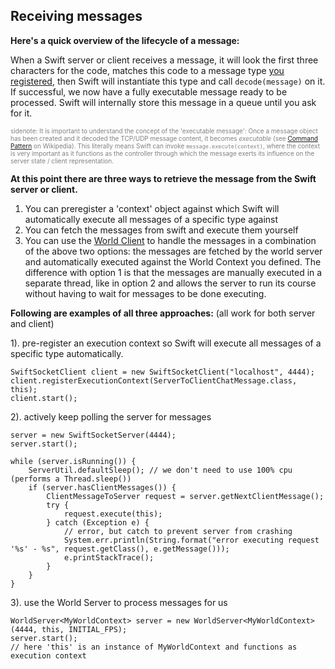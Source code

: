 ## Receiving messages ##

**Here's a quick overview of the lifecycle of a message:**

When a Swift server or client receives a message, it will look the first three characters for the code, matches this code to a message type [you registered](RegisteringMessageTypes.md), then Swift will instantiate this type and call `decode(message)` on it. If successful, we now have a fully executable message ready to be processed. Swift will internally store this message in a queue until you ask for it.

<font color='grey' size='1'>sidenote: It is important to understand the concept of the 'executable message': Once a message object has been created and it decoded the TCP/UDP message content, it becomes <i>executable</i> (see <a href='http://en.wikipedia.org/wiki/Command_pattern'>Command Pattern</a> on Wikipedia). This literally means Swift can invoke <code>message.execute(context)</code>, where the context is very important as it functions as the controller through which the message exerts its influence on the server state / client representation.</font>

**At this point there are three ways to retrieve the message from the Swift server or client.**
  1. You can preregister a 'context' object against which Swift will automatically execute all messages of a specific type against
  1. You can fetch the messages from swift and execute them yourself
  1. You can use the [World Client](WorldServer.md) to handle the messages in a combination of the above two options: the messages are fetched by the world server and automatically executed against the World Context you defined. The difference with option 1 is that the messages are manually executed in a separate thread, like in option 2 and allows the server to run its course without having to wait for messages to be done executing.

**Following are examples of all three approaches:** (all work for both server and client)

1). pre-register an execution context so Swift will execute all messages of a specific type automatically.

```
SwiftSocketClient client = new SwiftSocketClient("localhost", 4444);
client.registerExecutionContext(ServerToClientChatMessage.class, this);
client.start();
```

2). actively keep polling the server for messages

```
server = new SwiftSocketServer(4444);
server.start();
		
while (server.isRunning()) {
	ServerUtil.defaultSleep(); // we don't need to use 100% cpu (performs a Thread.sleep())
	if (server.hasClientMessages()) {
		ClientMessageToServer request = server.getNextClientMessage();
		try {
			request.execute(this);
		} catch (Exception e) {
			// error, but catch to prevent server from crashing
			System.err.println(String.format("error executing request '%s' - %s", request.getClass(), e.getMessage()));
			e.printStackTrace();
		}
	}
}
```

3). use the World Server to process messages for us

```
WorldServer<MyWorldContext> server = new WorldServer<MyWorldContext>(4444, this, INITIAL_FPS);
server.start();
// here 'this' is an instance of MyWorldContext and functions as execution context
```
